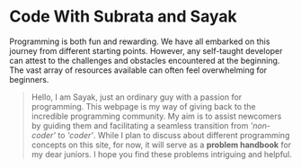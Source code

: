 # Code With Subrata and Sayak

Programming is both fun and rewarding. We have all embarked on this journey from different starting points. 
However, any self-taught developer can attest to the challenges and obstacles encountered at the beginning. 
The vast array of resources available can often feel overwhelming for beginners.

> Hello, I am Sayak, just an ordinary guy with a passion for programming. This webpage is my way of giving back to the 
incredible programming community. My aim is to assist newcomers by guiding them and facilitating a seamless transition 
from *'non-coder'* to *'coder'*. While I plan to discuss about different programming concepts on this site,
for now, it will serve as a **problem handbook** for my dear juniors. I hope you find these problems intriguing and helpful.


```{tableofcontents}
```
